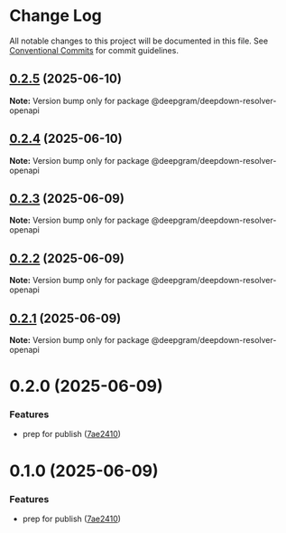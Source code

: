 # Change Log

All notable changes to this project will be documented in this file.
See [Conventional Commits](https://conventionalcommits.org) for commit guidelines.

## [0.2.5](https://github.com/deepgram/deepdown/compare/@deepgram/deepdown-resolver-openapi@0.2.4...@deepgram/deepdown-resolver-openapi@0.2.5) (2025-06-10)

**Note:** Version bump only for package @deepgram/deepdown-resolver-openapi

## [0.2.4](https://github.com/deepgram/deepdown/compare/@deepgram/deepdown-resolver-openapi@0.2.3...@deepgram/deepdown-resolver-openapi@0.2.4) (2025-06-10)

**Note:** Version bump only for package @deepgram/deepdown-resolver-openapi

## [0.2.3](https://github.com/deepgram/deepdown/compare/@deepgram/deepdown-resolver-openapi@0.2.2...@deepgram/deepdown-resolver-openapi@0.2.3) (2025-06-09)

**Note:** Version bump only for package @deepgram/deepdown-resolver-openapi

## [0.2.2](https://github.com/deepgram/deepdown/compare/@deepgram/deepdown-resolver-openapi@0.2.1...@deepgram/deepdown-resolver-openapi@0.2.2) (2025-06-09)

**Note:** Version bump only for package @deepgram/deepdown-resolver-openapi

## [0.2.1](https://github.com/deepgram/deepdown/compare/@deepgram/deepdown-resolver-openapi@0.2.0...@deepgram/deepdown-resolver-openapi@0.2.1) (2025-06-09)

**Note:** Version bump only for package @deepgram/deepdown-resolver-openapi

# 0.2.0 (2025-06-09)

### Features

- prep for publish ([7ae2410](https://github.com/deepgram/deepdown/commit/7ae24103a596b25ea784f9d4f7b1bc30e6b369c2))

# 0.1.0 (2025-06-09)

### Features

- prep for publish ([7ae2410](https://github.com/deepgram/deepdown/commit/7ae24103a596b25ea784f9d4f7b1bc30e6b369c2))
